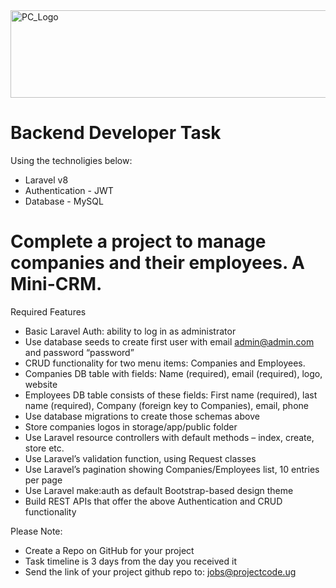 <img src="https://github.com/ismailasega/projectCode-interview/blob/main/img/pcLogo.png" alt="PC_Logo" width="564" height="140">

# Backend Developer Task

Using the technoligies below:
* Laravel v8
* Authentication - JWT
* Database - MySQL

# Complete a project to manage companies and their employees. A Mini-CRM.

Required Features
* Basic Laravel Auth: ability to log in as administrator
* Use database seeds to create first user with email admin@admin.com and password “password”
* CRUD functionality for two menu items: Companies and Employees.
* Companies DB table with fields: Name (required), email (required), logo, website
* Employees DB table consists of these fields: First name (required), last name (required), Company (foreign key to Companies), email, phone
* Use database migrations to create those schemas above
* Store companies logos in storage/app/public folder
* Use Laravel resource controllers with default methods – index, create, store etc.
* Use Laravel’s validation function, using Request classes
* Use Laravel’s pagination showing Companies/Employees list, 10 entries per page
* Use Laravel make:auth as default Bootstrap-based design theme
* Build REST APIs that offer the above Authentication and CRUD functionality

Please Note:
* Create a Repo on GitHub for your project
* Task timeline is 3 days from the day you received it
* Send the link of your project github repo to: jobs@projectcode.ug
